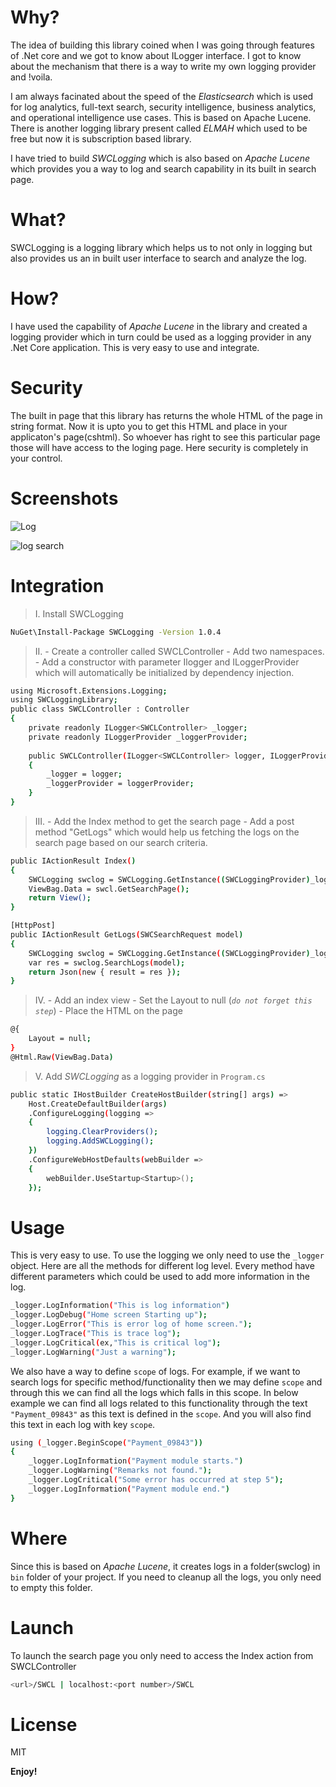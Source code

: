 # Why?
The idea of building this library coined when I was going through features of .Net core and we got to know about ILogger interface. I got to know about the mechanism that there is a way to write my own logging provider and !voila.

I am always facinated about the speed of the _Elasticsearch_ which is used for log analytics, full-text search, security intelligence, business analytics, and operational intelligence use cases. This is based on Apache Lucene.
There is another logging library present called _ELMAH_ which used to be free but now it is subscription based library.

I have tried to build _SWCLogging_ which is also based on _Apache Lucene_ which provides you a way to log and search capability in its built in search page.
# What?
SWCLogging is a logging library which helps us to not only in logging but also provides us an in built user interface to search and analyze the log.

# How?
I have used the capability of _Apache Lucene_ in the library and created a logging provider which in turn could be used as a logging provider in any .Net Core application. This is very easy to use and integrate.

# Security
The built in page that this library has returns the whole HTML of the page in string format. Now it is upto you to get this HTML and place in your applicaton's page(cshtml). So whoever has right to see this particular page those will have access to the loging page. Here security is completely in your control.

# Screenshots

![Log](https://user-images.githubusercontent.com/73790753/236464681-823f4aac-ce3e-46b2-bc5f-43267a21761a.JPG)

![log search](https://user-images.githubusercontent.com/73790753/236464708-a4697249-98cf-4cf0-899d-029fd55c8b7e.JPG)

# Integration

> I. Install SWCLogging
```sh
NuGet\Install-Package SWCLogging -Version 1.0.4
```
> II. - Create a controller called SWCLController
      - Add two namespaces.
      - Add a constructor with parameter Ilogger and ILoggerProvider which will automatically be initialized by dependency injection.
```sh
using Microsoft.Extensions.Logging;
using SWCLoggingLibrary;
public class SWCLController : Controller
{
    private readonly ILogger<SWCLController> _logger;
    private readonly ILoggerProvider _loggerProvider;
        
    public SWCLController(ILogger<SWCLController> logger, ILoggerProvider loggerProvider)
    {
        _logger = logger;
        _loggerProvider = loggerProvider;
    }
}
```
> III. - Add the Index method to get the search page
       - Add a post method "GetLogs" which would help us fetching the logs on the search page based on our search criteria.
```sh
public IActionResult Index()
{
    SWCLogging swclog = SWCLogging.GetInstance((SWCLoggingProvider)_loggerProvider);
    ViewBag.Data = swcl.GetSearchPage();
    return View();
}

[HttpPost]
public IActionResult GetLogs(SWCSearchRequest model)
{
    SWCLogging swclog = SWCLogging.GetInstance((SWCLoggingProvider)_loggerProvider);
    var res = swclog.SearchLogs(model);
    return Json(new { result = res });
}
```
> IV. - Add an index view
      - Set the Layout to null (_`do not forget this step`_)
      - Place the HTML on the page
```sh
@{
    Layout = null;
}
@Html.Raw(ViewBag.Data)
```
> V. Add _SWCLogging_ as a logging provider in `Program.cs`
```sh
public static IHostBuilder CreateHostBuilder(string[] args) =>
    Host.CreateDefaultBuilder(args)
    .ConfigureLogging(logging =>
    {
        logging.ClearProviders();
        logging.AddSWCLogging();
    })
    .ConfigureWebHostDefaults(webBuilder =>
    {
        webBuilder.UseStartup<Startup>();
    });
```
# Usage
This is very easy to use. To use the logging we only need to use the `_logger` object. Here are all the methods for different log level. Every method have different parameters which could be used to add more information in the log.
```sh
_logger.LogInformation("This is log information")
_logger.LogDebug("Home screen Starting up");
_logger.LogError("This is error log of home screen.");
_logger.LogTrace("This is trace log");
_logger.LogCritical(ex,"This is critical log");
_logger.LogWarning("Just a warning");
```
We also have a way to define `scope` of logs. For example, if we want to search logs for specific method/functionality then we may define `scope` and through this we can find all the logs which falls in this scope.
In below example we can find all logs related to this functionality through the text `"Payment_09843"` as this text is defined in the `scope`. And you will also find this text in each log with key `scope`.
```sh
using (_logger.BeginScope("Payment_09843"))
{
    _logger.LogInformation("Payment module starts.")
    _logger.LogWarning("Remarks not found.");
    _logger.LogCritical("Some error has occurred at step 5");
    _logger.LogInformation("Payment module end.")
}
```
# Where
Since this is based on _Apache Lucene_, it creates logs in a folder(swclog) in `bin` folder of your project. If you need to cleanup all the logs, you only need to empty this folder.


# Launch
To launch the search page you only need to access the Index action from SWCLController
```sh
<url>/SWCL | localhost:<port number>/SWCL
```

# License

MIT

**Enjoy!**
